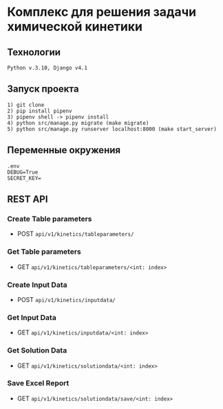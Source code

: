 # Комплекс для решения задачи химической кинетики

## Технологии
    Python v.3.10, Django v4.1

## Запуск проекта
```
1) git clone
2) pip install pipenv
3) pipenv shell -> pipenv install
4) python src/manage.py migrate (make migrate)
5) python src/manage.py runserver localhost:8000 (make start_server)
```
## Переменные окружения
    .env
    DEBUG=True
    SECRET_KEY=

## REST API

### Create Table parameters

- POST `api/v1/kinetics/tableparameters/`

### Get Table parameters

- GET `api/v1/kinetics/tableparameters/<int: index>`

### Create Input Data

- POST `api/v1/kinetics/inputdata/`

### Get Input Data

- GET `api/v1/kinetics/inputdata/<int: index>`

### Get Solution Data

- GET `api/v1/kinetics/solutiondata/<int: index>`

### Save Excel Report

- GET `api/v1/kinetics/solutiondata/save/<int: index>`
